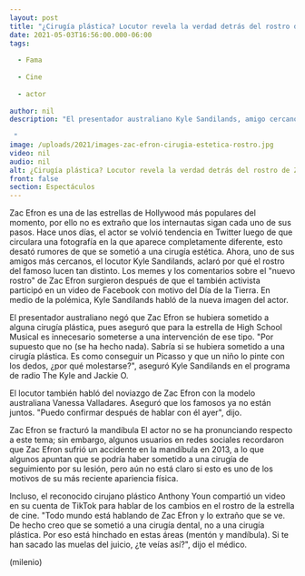```yaml
---
layout: post
title: "¿Cirugía plástica? Locutor revela la verdad detrás del rostro de Zac Efron -  Un Picasso"
date: 2021-05-03T16:56:00.000-06:00
tags:
  
  - Fama
  
  - Cine
  
  - actor
  
author: nil
description: "El presentador australiano Kyle Sandilands, amigo cercano de Zac Efron, habló de la nueva apariencia del actor; aclaró si se sometió a una cirugía plástica.   "
image: /uploads/2021/images-zac-efron-cirugia-estetica-rostro.jpg
video: nil
audio: nil
alt: ¿Cirugía plástica? Locutor revela la verdad detrás del rostro de Zac Efron -  Un Picasso
front: false
section: Espectáculos
---
```


Zac Efron es una de las estrellas de Hollywood más populares del momento, por ello no es extraño que los internautas sigan cada uno de sus pasos. Hace unos días, el actor se volvió tendencia en Twitter luego de que circulara una fotografía en la que aparece completamente diferente, esto desató rumores de que se sometió a una cirugía estética. Ahora, uno de sus amigos más cercanos, el locutor Kyle Sandilands, aclaró por qué el rostro del famoso lucen tan distinto. Los memes y los comentarios sobre el "nuevo rostro" de Zac Efron surgieron después de que el también activista participó en un video de Facebook con motivo del Día de la Tierra. En medio de la polémica, Kyle Sandilands habló de la nueva imagen del actor.  

El presentador australiano negó que Zac Efron se hubiera sometido a alguna cirugía plástica, pues aseguró que para la estrella de High School Musical es innecesario someterse a una intervención de ese tipo.  "Por supuesto que no (se ha hecho nada). Sabría si se hubiera sometido a una cirugía plástica. Es como conseguir un Picasso y que un niño lo pinte con los dedos, ¿por qué molestarse?", aseguró Kyle Sandilands en el programa de radio The Kyle and Jackie O.  

El locutor también habló del noviazgo de Zac Efron con la modelo australiana Vanessa Valladares. Aseguró que los famosos ya no están juntos. "Puedo confirmar después de hablar con él ayer", dijo.  

Zac Efron se fracturó la mandíbula El actor no se ha pronunciando respecto a este tema; sin embargo, algunos usuarios en redes sociales recordaron que Zac Efron sufrió un accidente en la mandíbula en 2013, a lo que algunos apuntan que se podría haber sometido a una cirugía de seguimiento por su lesión, pero aún no está claro si  esto es uno de los motivos de su más reciente apariencia física.  

Incluso, el reconocido cirujano plástico Anthony Youn compartió un video en su cuenta de TikTok para hablar de los cambios en el rostro de la estrella de cine.  "Todo mundo está hablando de Zac Efron y lo extraño que se ve. De hecho creo que se sometió a una cirugía dental, no a una cirugía plástica. Por eso está hinchado en estas áreas (mentón y mandíbula). Si te han sacado las muelas del juicio, ¿te veías así?", dijo el médico. 

(milenio)